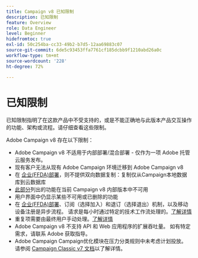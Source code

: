 ```yaml
---
title: Campaign v8 已知限制
description: 已知限制
feature: Overview
role: Data Engineer
level: Beginner
hidefromtoc: true
exl-id: 50c254ba-cc33-49b2-b7d5-12aa69883c07
source-git-commit: 6de5c93453ffa7761cf185dcbb9f1210abd26a0c
workflow-type: tm+mt
source-wordcount: '228'
ht-degree: 72%

---
```


# 已知限制

已知限制指明了在这款产品中不受支持的，或是不能正确地与此版本产品交互操作的功能、架构或流程。请仔细查看这些限制。

Adobe Campaign v8 存在以下限制：

* Adobe Campaign v8 不适用于内部部署/混合部署 - 仅作为一项 Adobe 托管云服务发布。
* 现有客户无法从现有 Adobe Campaign 环境迁移到 Adobe Campaign v8
* 在 [企业(FFDA)部署](../architecture/enterprise-deployment.md)，则不提供双向数据复制：复制仅从Campaign本地数据库到云数据库
* [此部分](capability-matrix.md#gs-unavailable-features)列出的功能在当前 Campaign v8 内部版本中不可用
* 用户界面中仍显示某些不可用或已删除的功能
* 在 [企业(FFDA)部署](../architecture/enterprise-deployment.md)、订阅（选择加入）和退订（选择退出）机制，以及移动设备注册是异步流程。 请求是每小时通过特定的技术工作流处理的。[了解详情](../architecture/replication.md#tech-wf)
* 重复项需要由最终用户手动处理。[了解详情](../architecture/keys.md)
* Adobe Campaign v8 不支持 API 和 Web 应用程序的扩展吞吐量。 如有特定需求，请联系 Adobe 获取指导。
* Adobe Campaign Campaign优化模块在压力分类规则中未考虑计划投放。 请参阅 [Campaign Classic v7 文档](https://experienceleague.adobe.com/docs/campaign-classic/using/orchestrating-campaigns/campaign-optimization/pressure-rules.html?lang=zh-Hans#setting-the-period)以了解详情。